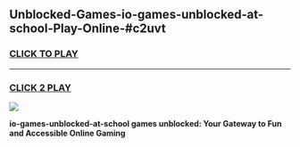 
## Unblocked-Games-io-games-unblocked-at-school-Play-Online-#c2uvt
<h3>
<a href="https://premium.freeplayer.one?title=io-games-unblocked-at-school&ref=27F">CLICK TO PLAY</a></h3>
<hr>

<h3>
<a href="https://premium.freeplayer.one?title=io-games-unblocked-at-school&ref=27F">CLICK 2 PLAY</a>
  
</h3>

<a href="https://premium.freeplayer.one?title=io-games-unblocked-at-school&ref=27F"><img src="https://clearcache.store/games.png"></a>


**io-games-unblocked-at-school games unblocked: Your Gateway to Fun and Accessible Online Gaming**
